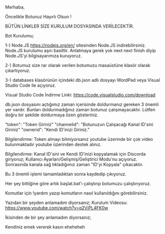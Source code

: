 Merhaba,

Öncelikle Botunuz Hayırlı Olsun !

BÜTÜN LİNKLER SİZE KURULUM DOSYASINDA VERİLECEKTİR.

Bot Kurulumu;

1-) Node.JS 
https://nodejs.org/en/ sitesinden Node.JS indirebilirsiniz. 
Node.JS kurulumu aşırı basittir. Anlatmaya gerek yok next next finish diyip Node.JS'yi bilgisayarımıza kuruyoruz.

2-) Botumuz size rar olarak verilen botumuzu masaüstüne klasör olarak çıkartıyoruz.


3-) databases klasörünün içindeki db.json adlı dosyayı WordPad veya Visual Studio Code ile açıyoruz. 

Visual Studio Code İndirme Linki: https://code.visualstudio.com/download

db.json dosyasını açtığımız zaman içerisinde doldurmanız gereken 3 önemli yer vardır.
Bunları doldurmadığınız zaman botunuz çalışmayacaktır. Lütfen doğru bir şekilde doldurmaya özen gösteriniz.

"token": "Token Giriniz" 
"channelid": "Botunuzun Çalışacağı Kanal ID'sini Giriniz"
"ownerid": "Kendi ID'inizi Giriniz."

Bilgilendirme: Token almayı bilmiyorsanız youtube üzerinde bir çok video bulunmaktadır youtube üzerinden destek alınız.

Bilgilendirme: Kanal ID'sini ve Kendi ID'inizi kopyalamak için Discorda giriyoruz;
Kullanıcı Ayarları/Gelişmiş/Geliştirici Modu'nu açıyoruz. 
Sonrasında kanala sağ tıkladığımız zaman "ID'yi Kopyala" çıkacaktır.


Bu 3 önemli işlemi tamamladıktan sonra kaydedip çıkıyoruz.

Her şey bittiğine göre artık başlat.bat'ı çalıştırıp botumuzu çalıştırıyoruz.

Komutlar için !yardım yazıp komutların nasıl kullanıldığını görebilirsiniz.

Yazıdan bir şeyden anlamadım diyorsanız;
Kurulum Videosu: https://www.youtube.com/watch?v=q2ViPL4FK0w 

İkisinden de bir şey anlamadım diyorsanız;

Kendiniz emek vererek kasın eheheheh

